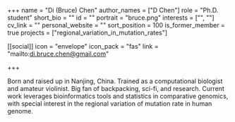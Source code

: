 +++
name = "Di (Bruce) Chen"
author_names = ["D Chen"]
role = "Ph.D. student"
short_bio = ""
id = ""
portrait = "bruce.png"
interests = ["", ""]
cv_link = ""
personal_website = ""
sort_position = 100
is_former_member = true
projects = ["regional_variation_in_mutation_rates"]

[[social]]
    icon = "envelope"
    icon_pack = "fas"
    link = "mailto:di.bruce.chen@gmail.com"

+++

Born and raised up in Nanjing, China. Trained as a computational
biologist and amateur violinist. Big fan of backpacking, sci-fi,
and research. Current work leverages bioinformatics tools and
statistics in comparative genomics, with special interest in the
regional variation of mutation rate in human genome.

